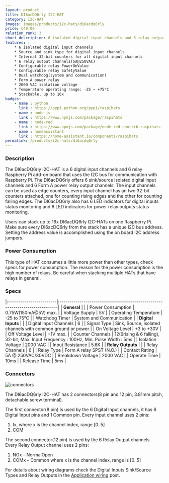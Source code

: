 ```yaml
---
layout: product
title: DI6acDQ6rly I2C-HAT
category: I2C-HAT
images: images/products/i2c-hats/di6acdq6rly
price: €40.00
relation_rank: 3
short_description: 6 isolated digital input channels and 6 relay output channels Raspberry Pi add-on board
features: | 
    * 6 isolated digital input channels
    * Source and sink type for digital input channels
    * Internal 32-bit counters for all digital input channels
    * 6 relay output channels(5A@250VAC)
    * Configurable relay PowerOnValue
    * Configurable relay SafetyValue
    * Dual watchdog(system and communication)
    * Form A power relay
    * 2000 VAC isolation voltage
    * Temperature operating range: -25 ~ +75°C
    * Stackable, up to 16x
badges:
    - name : python
      link : https://pypi.python.org/pypi/raspihats
    - name : node-js 
      link : https://www.npmjs.com/package/raspihats
    - name : node-red
      link : https://www.npmjs.com/package/node-red-contrib-raspihats
    - name : homeassistant
      link : https://home-assistant.io/components/raspihats
permalink: /products/i2c-hats/di6acdq6rly
---
```



### Description

The DI6acDQ6rly I2C-HAT is a 6 digital input channels and 6 relay Raspberry Pi add-on board that uses the I2C bus for communication with Raspberry Pi. The DI6acDQ6rly offers 6 sink/source isolated digital input channels and 6 Form A power relay output channels. The input channels can be used as edge counters, every input channel has an two 32-bit counters attached, one for counting rising edges and the other for counting falling edges. The DI6acDQ6rly also has 6 LED indicators for digital inputs status monitoring and 6 LED indicators for power relay outputs status monitoring.

Users can stack up to 16x DI6acDQ6rly I2C-HATs on one Raspberry Pi. Make sure every DI6acDQ6rly from the stack has a unique I2C bus address. Setting the address value is accomplished using the on board I2C address jumpers.


### Power Consumption

This type of HAT consumes a little more power than other types, check specs for power consumption. The reason for the power consumption is the high number of relays. Be careful when stacking multiple HATs that have relays in general.

### Specs

|:------------------------|:-----------------------------------------------------------------------------|
| **General**             |                                                                              |
| Power Consumption       | 0.75W(150mA@5V) max.                                                         |
| Voltage Supply          | 5V                                                                           |
| Operating Temperature   | -25 to 75°C                                                                  |
| Watchdog Timer          | System and Communication                                                     |
| **Digital Inputs**      |                                                                              |
| Digital Input Channels  | 6                                                                            |
| Signal Type             | Sink, Source, isolated channels with common ground or power                  |
| On Voltage Level        | +3 to +30V                                                                   |
| Off Voltage Level       | +1V max.                                                                     |
| Counter Channels        | 12(6rising & 6 falling), 32-bit, Max. Input Frequency : 100Hz, Min. Pulse Width : 5ms |
| Isolation Voltage       | 2000 VAC                                                                     |
| Input Resistance        | 5.6K                                                                         |
| **Relay Outputs**       |                                                                              |
| Relay Channels          | 6                                                                            |
| Relay Type              | Form A relay SPST (N.O.)                                                     |
| Contact Rating          | 5A @ 250VAC/30VDC                                                            |
| Breakdown Voltage       | 2000 VAC                                                                     |
| Operate Time            | 10ms                                                                         |
| Release Time            | 5ms                                                                          |


### Connectors

![connectors]({{site.baseurl}}/{{page.images}}/connectors.svg "DI6acDQ6rly I2C-HAT connectors")

The DI6acDQ6rly I2C-HAT has 2 connectors(8 pin and 12 pin, 3.81mm pitch, detachable screw terminal). 

The first connector(8 pin) is used by the 6 Digital Input channels, it has 6 Digital Input pins and 1 Common pin. Every input channel uses 2 pins:
 1. Ix, where x is the channel index, range [0..5]
 2. COM

The second connector(12 pin) is used by the 6 Relay Output channels. Every Relay Output channel uses 2 pins:

 1. NOx – NormalOpen
 2. COMx – Common
where x is the channel index, range is [0..5]

For details about wiring diagrams check the Digital Inputs Sink/Source Types and Relay Outputs in the [Application wiring][application-wiring] post.

[application-wiring]: {{site.baseurl}}/i2c-hat/2016/02/21/application-wiring.html